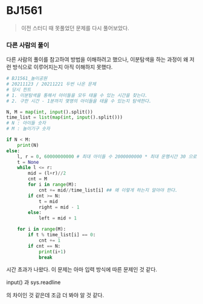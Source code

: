 # BJ1561

> 이전 스터디 때 못풀었던 문제를 다시 풀어보았다.

### 다른 사람의 풀이

다른 사람의 풀이를 참고하여 방법을 이해하려고 했으나, 이분탐색을 하는 과정이 왜 저런 방식으로 이루어지는지 아직 이해하지 못했다.

```python
# BJ1561_놀이공원
# 20211123 / 20211221 두번 나온 문제
# 당시 힌트
# 1. 이분탐색을 통해서 아이들을 모두 태울 수 있는 시간을 찾는다.
# 2. 구한 시간 - 1분까지 몇명의 아이들을 태울 수 있는지 탐색한다.

N, M = map(int, input().split())
time_list = list(map(int, input().split()))
# N : 아이들 숫자
# M : 놀이기구 숫자

if N < M:
    print(N)
else:
    l, r = 0, 60000000000 # 최대 아이들 수 2000000000 * 최대 운행시간 30 으로 최대값
    t = None
    while l <= r:
        mid = (l+r)//2
        cnt = M
        for i in range(M):
            cnt += mid//time_list[i] ## 왜 이렇게 하는지 알아야 한다.
        if cnt >= N:
            t = mid
            right = mid - 1
        else:
            left = mid + 1

    for i in range(M):
        if t % time_list[i] == 0:
            cnt += 1
        if cnt == N:
            print(i+1)
            break
```

시간 초과가 나왔다. 이 문제는 아마 입력 방식에 따른 문제인 것 같다.

input() 과 sys.readline

의 차이인 것 같은데 조금 더 봐야 알 것 같다.